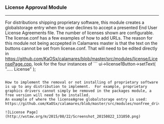 ### License Approval Module
---------
For distributions shipping proprietary software, this module creates a globalstorage entry when the user declines to accept a presented End User License Agreements file.
The number of licenses shown are configurable.  The license.conf has a few examples of how to add URLs.
The reason for this module not being accpepted in Calamares master is that the text on the buttons cannot be set from license.conf.  That will need to be edited directly in https://github.com/KaOSx/calamares/blob/master/src/modules/license/LicensePage.cpp, look for the four instances of ```
ui->license1Button->setText( "..... License" );
``` and set the text according to your needs.

How to implement the removal or not installing of proprietary software is up to any distribution to implement.  For example, proprietary graphics drivers cannot simply be removed in the packages module, a free version will need to be installed.
An example of where the licenseAgree globalstorage entry is used:
https://github.com/KaOSx/calamares/blob/master/src/modules/nonfree_drivers/main.py

![License Page](http://wstaw.org/m/2015/08/22/Screenshot_20150822_131050.png)
